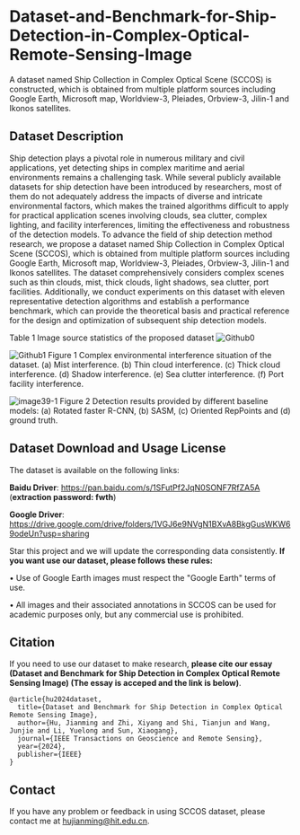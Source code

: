 # Dataset-and-Benchmark-for-Ship-Detection-in-Complex-Optical-Remote-Sensing-Image
A dataset named Ship Collection in Complex Optical Scene (SCCOS) is constructed, which is obtained from multiple platform sources including Google Earth, Microsoft map, Worldview-3, Pleiades, Orbview-3, Jilin-1 and Ikonos satellites. 

## Dataset Description
Ship detection plays a pivotal role in numerous military and civil applications, yet detecting ships in complex maritime and aerial environments remains a challenging task. While several publicly available datasets for ship detection have been introduced by researchers, most of them do not adequately address the impacts of diverse and intricate environmental factors, which makes the trained algorithms difficult to apply for practical application scenes involving clouds, sea clutter, complex lighting, and facility interferences, limiting the effectiveness and robustness of the detection models. To advance the field of ship detection method research, we propose a dataset named Ship Collection in Complex Optical Scene (SCCOS), which is obtained from multiple platform sources including Google Earth, Microsoft map, Worldview-3, Pleiades, Orbview-3, Jilin-1 and Ikonos satellites. The dataset comprehensively considers complex scenes such as thin clouds, mist, thick clouds, light shadows, sea clutter, port facilities. Additionally, we conduct experiments on this dataset with eleven representative detection algorithms and establish a performance benchmark, which can provide the theoretical basis and practical reference for the design and optimization of subsequent ship detection models.

Table 1 Image source statistics of the proposed dataset
![Github0](https://github.com/user-attachments/assets/c8f1fee0-9fab-4ec7-a80a-16edc15bd023)


![Github1](https://github.com/user-attachments/assets/cd920bec-6378-4ad9-8f23-bcfb67202cc2)
Figure 1 Complex environmental interference situation of the dataset. (a) Mist interference. (b) Thin cloud interference. (c) Thick cloud interference. (d) Shadow interference. (e) Sea clutter interference. (f) Port facility interference.

![image39-1](https://github.com/user-attachments/assets/be5f7064-ed07-496b-8896-9dadc8d08ffc)
Figure 2 Detection results provided by different baseline models: (a) Rotated faster R-CNN, (b) SASM, (c) Oriented RepPoints and (d) ground truth.


## Dataset Download and Usage License
The dataset is available on the following links:

**Baidu Driver**: https://pan.baidu.com/s/1SFutPf2JqN0SONF7RfZA5A (**extraction password: fwth**)

**Google Driver**: https://drive.google.com/drive/folders/1VGJ6e9NVgN1BXvA8BkgGusWKW69odeUn?usp=sharing

Star this project and we will update the corresponding data consistently. **If you want use our dataset, please follows these rules:**

• Use of Google Earth images must respect the "Google Earth" terms of use.

• All images and their associated annotations in SCCOS can be used for academic purposes only, but any commercial use is prohibited.

## Citation 
If you need to use our dataset to make research, **please cite our essay (Dataset and Benchmark for Ship Detection in Complex Optical Remote Sensing Image) (The essay is acceped and the link is below)**.

```
@article{hu2024dataset,
  title={Dataset and Benchmark for Ship Detection in Complex Optical Remote Sensing Image},
  author={Hu, Jianming and Zhi, Xiyang and Shi, Tianjun and Wang, Junjie and Li, Yuelong and Sun, Xiaogang},
  journal={IEEE Transactions on Geoscience and Remote Sensing},
  year={2024},
  publisher={IEEE}
}
```
## Contact
If you have any problem or feedback in using SCCOS dataset, please contact me at hujianming@hit.edu.cn.
